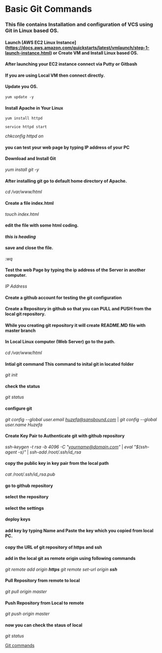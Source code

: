 # Basic Git Commands
### This file contains Installation and configuration of VCS using Git in Linux based OS.

#### Launch [AWS EC2 Linux Instance] (https://docs.aws.amazon.com/quickstarts/latest/vmlaunch/step-1-launch-instance.html) or Create VM and Install Linux based OS.

#### After launching your EC2 instance connect via Putty or Gitbash
#### If you are using Local VM then connect directly.

#### Update you OS.

`yum update -y`

#### Install Apache in Your Linux 

`yum install httpd`

`service httpd start`

*chkconfig httpd on*

#### you can test your web page by typing IP address of your PC

#### Download and Install Git

*yum install git -y*

#### After installing git go to default home directory of Apache.

*cd /var/www/html*

#### Create a file **index.html** 

*touch index.html*

#### edit the file with some html coding.

*<h4>this is heading</h4>*

#### save and close the file.

*:wq*

#### Test the web Page by typing the ip address of the Server in another computer.

*IP Address*

#### Create a **github** account for testing the git configuration

#### Create a Repository in github so that you can **PULL** and **PUSH** from the local git repository.

#### While you creating git repository it will create README.MD file with **master** branch

#### In Local Linux computer (Web Server) go to the path.

*cd /var/www/html*

#### Intial git command **This command to inital git in located folder**

*git init*

#### check the status 

*git status*

#### configure git 

*git config --global user.email huzefa@sansbound.com* | 
*git config --global user.name Huzefa*

#### Create Key Pair to Authenticate git with github repository

*ssh-keygen -t rsa -b 4096 -C "yourname@domain.com"* | 
*eval "$(ssh-agent -s)"* | 
*ssh-add /root/.ssh/id_rsa*

#### copy the public key in key pair from the local path

*cat /root/.ssh/id_rsa.pub*

#### go to github repository
#### select the repository
#### select the settings
#### deploy keys
#### add key by typing Name and Paste the key which you copied from local PC.

#### copy the URL of git repository of **https** and **ssh**
#### add in the local git as **remote origin** using following commands

_git remote add origin <url of git repo> **https**_
_git remote set-url origin <url of git repo> **ssh**_

#### Pull Repository from remote to local

*git pull origin master*

#### Push Repository from Local to remote

*git push origin master*

#### now you can check the staus of local

*git status* 

[Git commands](https://github.com/huzefaMD/DevOps/blob/master/Git-Commands.md)

